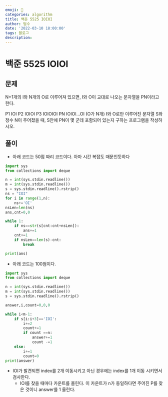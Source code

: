 ```yaml
---
emoji: 🏃
categories: algorithm
title: 백준 5525 IOIOI
author: 범수
date: '2022-03-10 18:00:00'
tags: 블로그
description:
---
```

<!-- 
튜토리얼, 하우 투 가이드, 설명 ,레퍼런스 
https://documentation.divio.com/tutorials/
-->

# 백준 5525 IOIOI

## 문제

N+1개의 I와 N개의 O로 이루어져 있으면, I와 O이 교대로 나오는 문자열을 PN이라고 한다.

P1 IOI
P2 IOIOI
P3 IOIOIOI
PN IOIOI...OI (O가 N개)
I와 O로만 이루어진 문자열 S와 정수 N이 주어졌을 때, S안에 PN이 몇 군데 포함되어 있는지 구하는 프로그램을 작성하시오.

## 풀이

* 아래 코드는 50점 짜리 코드이다. 아마 시간 복잡도 때문인듯하다

```PYTHON
import sys
from collections import deque

n = int(sys.stdin.readline())
m = int(sys.stdin.readline())
s = sys.stdin.readline().rstrip()
ns = "IOI"
for i in range(1,n):
    ns+='OI'
nsLen=len(ns)
ans,cnt=0,0

while 1:
    if ns==str(s[cnt:cnt+nsLen]):
        ans+=1
    cnt+=1
    if nsLen==len(s)-cnt:
        break

print(ans)
```

* 아래 코드는 100점이다. 

```python
import sys
from collections import deque

n = int(sys.stdin.readline())
m = int(sys.stdin.readline())
s = sys.stdin.readline().rstrip()

answer,i,count=0,0,0

while i<m-1:
    if s[i:i+3]=='IOI':
        i+=2
        count+=1
        if count ==n:
            answer+=1
            count -=1
    else:
        i+=1
        count=0
print(answer)
```

* IOI가 발견되면 index를 2개 이동시키고 아닌 경우에는 index를 1개 이동 시키면서 검사한다.
  * IOI를 찾을 때마다 카운트를 올린다. 이 카운트가 n가 동일하다면 주어진 P를 찾은 것이니 answer를 1 올린다.
